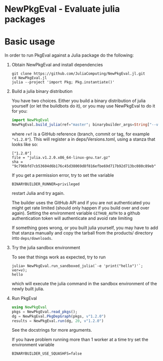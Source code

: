 # NewPkgEval - Evaluate julia packages

# Basic usage
In order to run PkgEval against a Julia package do the following:


1. Obtain NewPkgEval and install dependencies

    ```
    git clone https://github.com/JuliaComputing/NewPkgEval.jl.git
    cd NewPkgEval.jl
    julia --project 'import Pkg; Pkg.instantiate()'
    ```


2. Build a julia binary distribution

    You have two choices. Either you build a binary distribution of julia yourself
    (or let the buildbots do it), or you may use NewPkgEval to do it for you:

    ```jl
    import NewPkgEval
    NewPkgEval.build_julia(ref="master"; binarybuilder_args=String["--verbose"])
    ```

    where `ref` is a GitHub reference (branch, commit or tag, for example `"v1.2.0"`).
    This will register a in deps/Versions.toml, using a stanza that looks like so:
    ```
    ["1.2.0"]
    file = "julia.v1.2.0.x86_64-linux-gnu.tar.gz"
    sha = "9c796bfd7cb53604d6b176c45d38069d8f816efbe69d717b92d713bc080c89eb"
    ```

    If you get a permission error, try to set the variable

    `BINARYBUILDER_RUNNER=privileged`

    restart Julia and try again.

    The builder uses the GitHub API and if you are not authenticated you might get rate limited (should only happen
    if you build over and over again).
    Setting the environment variable `GITHUB_AUTH` to a github authentication token will authenticate and avoid rate limiting

    If something goes wrong, or you built julia yourself, you may have to add that stanza
    manually and copy the tarball from the products/ directory into `deps/downloads`.


3. Try the julia sandbox environment

    To see that things work as expected, try to run

    ```
    julia> NewPkgEval.run_sandboxed_julia(`-e 'print("hello")'`; ver=v);
    hello
    ```

    which will execute the julia command in the sandbox environment of the newly built julia.


4. Run PkgEval

    ```julia
    using NewPkgEval
    pkgs = NewPkgEval.read_pkgs();
    dg = NewPkgEval.PkgDepGraph(pkgs, v"1.2.0")
    results = NewPkgEval.run(dg, 20, v"1.2.0")
    ```

    See the docstrings for more arguments.

    If you have problem running more than 1 worker at a time try set the environment variable

    ``` 
    BINARYBUILDER_USE_SQUASHFS=false
    ``` 
